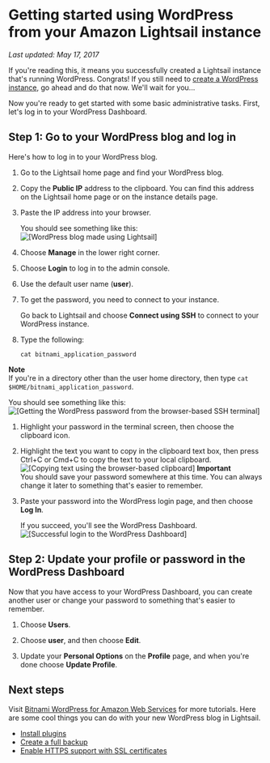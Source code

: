 # Getting started using WordPress from your Amazon Lightsail instance<a name="getting-started-with-wordpress-and-lightsail"></a>

 *Last updated: May 17, 2017* 

If you're reading this, it means you successfully created a Lightsail instance that's running WordPress\. Congrats\! If you still need to [create a WordPress instance](getting-started-with-amazon-lightsail.md), go ahead and do that now\. We'll wait for you\.\.\.

Now you're ready to get started with some basic administrative tasks\. First, let's log in to your WordPress Dashboard\.

## Step 1: Go to your WordPress blog and log in<a name="go-to-your-wordpress-blog"></a>

Here's how to log in to your WordPress blog\.

1. Go to the Lightsail home page and find your WordPress blog\.

1. Copy the **Public IP** address to the clipboard\. You can find this address on the Lightsail home page or on the instance details page\.

1. Paste the IP address into your browser\.

   You should see something like this:  
![\[WordPress blog made using Lightsail\]](https://d9yljz1nd5001.cloudfront.net/en_us/a825044edce3b3cf14c8cdbea7367d2e/images/wordpress-blog-lightsail-bitnami-new.png)

1. Choose **Manage** in the lower right corner\.

1. Choose **Login** to log in to the admin console\.

1. Use the default user name \(**user**\)\.

1. To get the password, you need to connect to your instance\.

   Go back to Lightsail and choose **Connect using SSH** to connect to your WordPress instance\.

1. Type the following:

   ```
   cat bitnami_application_password
   ```
**Note**  
If you're in a directory other than the user home directory, then type `cat $HOME/bitnami_application_password`\.

   You should see something like this:  
![\[Getting the WordPress password from the browser-based SSH terminal\]](https://d9yljz1nd5001.cloudfront.net/en_us/a825044edce3b3cf14c8cdbea7367d2e/images/amazon-lightsail-bitnami-wordpress-password.png)

1. Highlight your password in the terminal screen, then choose the clipboard icon\.

1. Highlight the text you want to copy in the clipboard text box, then press Ctrl\+C or Cmd\+C to copy the text to your local clipboard\.  
![\[Copying text using the browser-based clipboard\]](https://d9yljz1nd5001.cloudfront.net/en_us/a825044edce3b3cf14c8cdbea7367d2e/images/lightsail-terminal-ssh-rdp-clipboard.png)
**Important**  
You should save your password somewhere at this time\. You can always change it later to something that's easier to remember\.

1. Paste your password into the WordPress login page, and then choose **Log In**\.

   If you succeed, you'll see the WordPress Dashboard\.  
![\[Successful login to the WordPress Dashboard\]](https://d9yljz1nd5001.cloudfront.net/en_us/a825044edce3b3cf14c8cdbea7367d2e/images/amazon-lightsail-wordpress-dashboard.png)

## Step 2: Update your profile or password in the WordPress Dashboard<a name="create-a-new-admin-user-in-wordpress"></a>

Now that you have access to your WordPress Dashboard, you can create another user or change your password to something that's easier to remember\.

1. Choose **Users**\.

1. Choose **user**, and then choose **Edit**\.

1. Update your **Personal Options** on the **Profile** page, and when you're done choose **Update Profile**\.

## Next steps<a name="getting-started-wordpress-lightsail-next-steps"></a>

Visit [Bitnami WordPress for Amazon Web Services](https://docs.bitnami.com/aws/apps/wordpress/) for more tutorials\. Here are some cool things you can do with your new WordPress blog in Lightsail\.
+  [Install plugins](https://docs.bitnami.com/aws/apps/wordpress/#how-to-install-a-plugin-on-wordpress) 
+  [Create a full backup](https://docs.bitnami.com/aws/apps/wordpress/#how-to-create-a-full-backup-of-wordpress) 
+  [Enable HTTPS support with SSL certificates](https://docs.bitnami.com/aws/apps/wordpress/#how-to-enable-https-support-with-ssl-certificates) 
